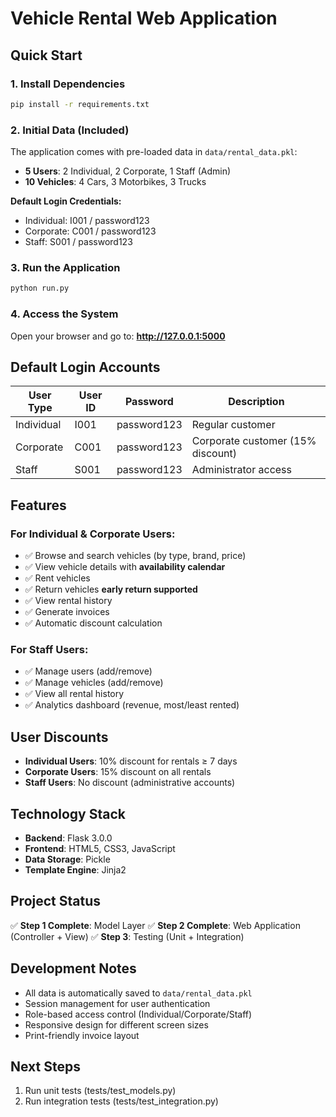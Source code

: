 # Vehicle Rental Web Application

## Quick Start

### 1. Install Dependencies
```bash
pip install -r requirements.txt
```

### 2. Initial Data (Included)
The application comes with pre-loaded data in `data/rental_data.pkl`:
- **5 Users**: 2 Individual, 2 Corporate, 1 Staff (Admin)
- **10 Vehicles**: 4 Cars, 3 Motorbikes, 3 Trucks

**Default Login Credentials:**
- Individual: I001 / password123
- Corporate: C001 / password123
- Staff: S001 / password123

### 3. Run the Application
```bash
python run.py
```

### 4. Access the System
Open your browser and go to: **http://127.0.0.1:5000**

## Default Login Accounts

| User Type | User ID | Password | Description |
|-----------|---------|----------|-------------|
| Individual | I001 | password123 | Regular customer |
| Corporate | C001 | password123 | Corporate customer (15% discount) |
| Staff | S001 | password123 | Administrator access |

## Features

### For Individual & Corporate Users:
- ✅ Browse and search vehicles (by type, brand, price)
- ✅ View vehicle details with **availability calendar** 
- ✅ Rent vehicles
- ✅ Return vehicles **early return supported**
- ✅ View rental history
- ✅ Generate invoices
- ✅ Automatic discount calculation

### For Staff Users:
- ✅ Manage users (add/remove)
- ✅ Manage vehicles (add/remove)
- ✅ View all rental history
- ✅ Analytics dashboard (revenue, most/least rented)

## User Discounts

- **Individual Users**: 10% discount for rentals ≥ 7 days
- **Corporate Users**: 15% discount on all rentals
- **Staff Users**: No discount (administrative accounts)

## Technology Stack

- **Backend**: Flask 3.0.0
- **Frontend**: HTML5, CSS3, JavaScript
- **Data Storage**: Pickle
- **Template Engine**: Jinja2

## Project Status

✅ **Step 1 Complete**: Model Layer
✅ **Step 2 Complete**: Web Application (Controller + View)
✅ **Step 3**: Testing (Unit + Integration)

## Development Notes

- All data is automatically saved to `data/rental_data.pkl`
- Session management for user authentication
- Role-based access control (Individual/Corporate/Staff)
- Responsive design for different screen sizes
- Print-friendly invoice layout

## Next Steps

1. Run unit tests (tests/test_models.py)
2. Run integration tests (tests/test_integration.py)